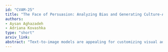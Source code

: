 ```yaml
---
id: "CVAM-25"
title: "The Face of Persuasion: Analyzing Bias and Generating Culture-Aware Ads"
authors:
- Aysan Aghazadeh
- Adriana Kovashka
type: "short"
arxiv_link:
abstract: "Text-to-image models are appealing for customizing visual advertisements and targeting specific populations. We investigate this potential by examining the demographic bias within ads for different ad topics, and the disparate level of persuasiveness (judged by models) of ads that are identical except for the gender/race of the people portrayed. We also experiment with a technique to target ads for specific countries."
---
```

